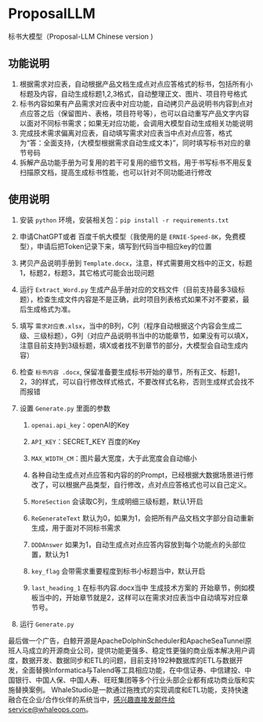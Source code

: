 # ProposalLLM
标书大模型（Proposal-LLM Chinese version )

## 功能说明

1. 根据需求对应表，自动根据产品文档生成点对点应答格式的标书，包括所有小标题及内容，自动生成标题1,2,3格式，自动整理正文、图片、项目符号格式
2. 标书内容如果有产品需求对应表中对应功能，自动拷贝产品说明书内容到点对点应答之后（保留图片、表格，项目符号等），也可以自动重写产品文字内容以面对不同标书需求；如果无对应功能，会调用大模型自动生成相关功能说明
3. 完成技术需求偏离对应表，自动填写需求对应表当中点对点应答，格式为“答：全面支持，{大模型根据需求自动生成文本}”，同时填写标书对应的章节号码
4. 拆解产品功能手册为可复用的若干可复用的细节文档，用于书写标书不用反复扫描原文档，提高生成标书性能，也可以针对不同功能进行修改

## 使用说明

1. 安装 `python` 环境，安装相关包：`pip install -r requirements.txt`
2. 申请ChatGPT或者 百度千帆大模型（我使用的是 `ERNIE-Speed-8K`，免费模型），申请后把Token记录下来，填写到代码当中相应key的位置
3. 拷贝产品说明手册到 `Template.docx`，注意，样式需要用文档中的正文，标题1，标题2，标题3，其它格式可能会出现问题
4. 运行 `Extract_Word.py` 生成产品手册对应的文档文件（目前支持最多3级标题），检查生成文件内容是不是正确，此时项目列表格式如果不对不要紧，最后生成格式为准。
5. 填写 `需求对应表.xlsx`，当中的B列，C列（程序自动根据这个内容会生成二级、三级标题），G列（对应产品说明书当中的功能章节，如果没有可以填X，注意目前支持到3级标题，填X或者找不到章节的部分，大模型会自动生成内容）
6. 检查 `标书内容 .docx`, 保留准备要生成标书开始的章节，所有正文、标题1，2，3的样式，可以自行修改样式格式，不要改样式名称，否则生成样式会找不而报错
7. 设置 `Generate.py` 里面的参数
   1. `openai.api_key`：openAI的Key

   2. `API_KEY`：SECRET_KEY 百度的Key

   3. `MAX_WIDTH_CM`：图片最大宽度，大于此宽度会自动缩小

   4. 各种自动生成点对点应答和内容的的Prompt，已经根据大数据场景进行修改了，可以根据产品类型，自行修改，点对点应答格式也可以自己定义。

   5. `MoreSection` 会读取C列，生成明细三级标题，默认1开启

   6. `ReGenerateText` 默认为0，如果为1，会把所有产品文档文字部分自动重新生成，用于面对不同标书需求

   7. `DDDAnswer` 如果为1，自动生成点对点应答内容放到每个功能点的头部位置，默认为1

   8. `key_flag` 会带需求重要程度到标书小标题当中，默认开启

   9. `last_heading_1` 在标书内容.docx当中 生成技术方案的 开始章节，例如模板当中的，开始章节就是2，这样可以在需求对应表当中自动填写对应章节号。

8. 运行 `Generate.py`

最后做一个广告，白鲸开源是ApacheDolphinScheduler和ApacheSeaTunnel原班人马成立的开源商业公司，提供功能更强多、稳定性更强的商业版本解决用户调度，数据开发、数据同步和ETL的问题，目前支持192种数据库的ETL与数据开发，全面替换Informatica与Talend等工具相应功能，在中信证券、中信建投、中国银行、中国人保、中国人寿、旺旺集团等多个行业头部企业都有成功商业版和实施替换案例。
WhaleStudio是一款通过拖拽式的实现调度和ETL功能，支持快速融合在企业/合作伙伴的系统当中，感兴趣直接发邮件给service@whaleops.com。
